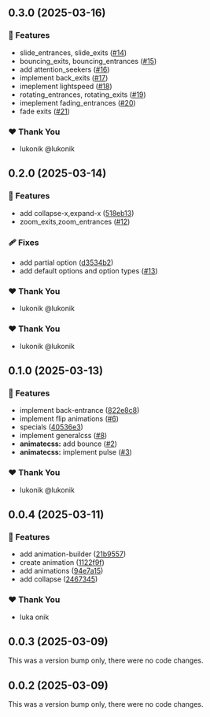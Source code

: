 ## 0.3.0 (2025-03-16)

### 🚀 Features

- slide_entrances, slide_exits ([#14](https://github.com/ngverse/animate/pull/14))
- bouncing_exits, bouncing_entrances ([#15](https://github.com/ngverse/animate/pull/15))
- add attention_seekers ([#16](https://github.com/ngverse/animate/pull/16))
- implement back_exits ([#17](https://github.com/ngverse/animate/pull/17))
- imeplement lightspeed ([#18](https://github.com/ngverse/animate/pull/18))
- rotating_entrances, rotating_exits ([#19](https://github.com/ngverse/animate/pull/19))
- imeplement fading_entrances ([#20](https://github.com/ngverse/animate/pull/20))
- fade exits ([#21](https://github.com/ngverse/animate/pull/21))

### ❤️ Thank You

- lukonik @lukonik

## 0.2.0 (2025-03-14)

### 🚀 Features

- add collapse-x,expand-x ([518eb13](https://github.com/ngverse/animate/commit/518eb13))
- zoom_exits,zoom_entrances ([#12](https://github.com/ngverse/animate/pull/12))

### 🩹 Fixes

- add partial option ([d3534b2](https://github.com/ngverse/animate/commit/d3534b2))
- add default options and option types ([#13](https://github.com/ngverse/animate/pull/13))

### ❤️ Thank You

- lukonik @lukonik

### ❤️ Thank You

- lukonik @lukonik

## 0.1.0 (2025-03-13)

### 🚀 Features

- implement back-entrance ([822e8c8](https://github.com/ngverse/animate/commit/822e8c8))
- implement flip animations ([#6](https://github.com/ngverse/animate/pull/6))
- specials ([40536e3](https://github.com/ngverse/animate/commit/40536e3))
- implement generalcss ([#8](https://github.com/ngverse/animate/pull/8))
- **animatecss:** add bounce ([#2](https://github.com/ngverse/animate/pull/2))
- **animatecss:** implement pulse ([#3](https://github.com/ngverse/animate/pull/3))

### ❤️ Thank You

- lukonik @lukonik

## 0.0.4 (2025-03-11)

### 🚀 Features

- add animation-builder ([21b9557](https://github.com/ngverse/motion/commit/21b9557))
- create animation ([1122f9f](https://github.com/ngverse/motion/commit/1122f9f))
- add animations ([94e7a15](https://github.com/ngverse/motion/commit/94e7a15))
- add collapse ([2467345](https://github.com/ngverse/motion/commit/2467345))

### ❤️ Thank You

- luka onik

## 0.0.3 (2025-03-09)

This was a version bump only, there were no code changes.

## 0.0.2 (2025-03-09)

This was a version bump only, there were no code changes.
